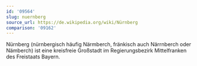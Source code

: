 ```yaml
---
id: '09564'
slug: nuernberg
source_url: https://de.wikipedia.org/wiki/Nürnberg
comparison: '09162'
---
```


Nürnberg (nürnbergisch häufig Närmberch, fränkisch auch Närrnberch oder Nämberch) ist eine kreisfreie Großstadt im Regierungsbezirk Mittelfranken des Freistaats Bayern.
